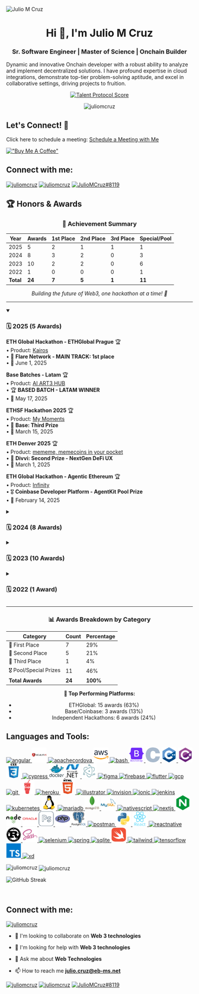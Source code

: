 <p dir="auto">
<img src="/assets/ETHWall.jpeg" alt="Julio M Cruz" style="max-width: 100%;">
</p>


<h1 align="center">Hi 👋, I'm Julio M Cruz</h1>
<h3 align="center">Sr. Software Engineer | Master of Science | Onchain Builder</h3>

<p>Dynamic and innovative Onchain developer with a robust ability to analyze and implement decentralized solutions. I have profound expertise in cloud integrations, demonstrate top-tier problem-solving aptitude, and excel in collaborative settings, driving projects to fruition.</p>

<div align="center" style="margin: 0.5rem 0;">
  <a href="https://app.talentprotocol.com/4e9db003-da84-466e-a951-c4c8973dfda9" target="_blank" rel="noopener noreferrer">
    <img src="https://talent-protocol-widget.vercel.app/widget/0xc2564e41B7F5Cb66d2d99466450CfebcE9e8228f" alt="Talent Protocol Score" />
  </a>
</div>

<p align="center"> <img src="https://komarev.com/ghpvc/?username=juliomcruz&label=Profile%20views&color=0e75b6&style=flat" alt="juliomcruz" /> </p>

## Let's Connect! 📅
Click here to schedule a meeting: [Schedule a Meeting with Me](https://calendly.com/JulioMCruz)

[!["Buy Me A Coffee"](https://www.buymeacoffee.com/assets/img/custom_images/orange_img.png)](https://www.buymeacoffee.com/JulioMCruz)

<h2 align="left">Connect with me:</h2>
<p align="left">
<a href="https://twitter.com/juliomcruz" target="blank"><img align="center" src="https://raw.githubusercontent.com/rahuldkjain/github-profile-readme-generator/master/src/images/icons/Social/twitter.svg" alt="juliomcruz" height="30" width="40" /></a>
<a href="https://linkedin.com/in/juliomcruz" target="blank"><img align="center" src="https://raw.githubusercontent.com/rahuldkjain/github-profile-readme-generator/master/src/images/icons/Social/linked-in-alt.svg" alt="juliomcruz" height="30" width="40" /></a>
<a href="https://discord.gg/JulioMCruz#8119" target="blank"><img align="center" src="https://raw.githubusercontent.com/rahuldkjain/github-profile-readme-generator/master/src/images/icons/Social/discord.svg" alt="JulioMCruz#8119" height="30" width="40" /></a>
</p>

<h2>🏆 Honors & Awards</h2>

<div align="center">

### 🏅 **Achievement Summary**

| Year | Awards | 1st Place | 2nd Place | 3rd Place | Special/Pool |
|------|--------|-----------|-----------|-----------|--------------|
| 2025 |   5    |     2     |     1     |     1     |      1       |
| 2024 |   8    |     3     |     2     |     0     |      3       |
| 2023 |  10    |     2     |     2     |     0     |      6       |
| 2022 |   1    |     0     |     0     |     0     |      1       |
|**Total**|**24**|  **7**   |  **5**    |  **1**    |   **11**     |

*Building the future of Web3, one hackathon at a time! 🚀*

</div>

---

<details open>
<summary><h3>🗓️ 2025 (5 Awards)</h3></summary>

**ETH Global Hackathon - ETHGlobal Prague** 🏆  
• Product: [Kairos](https://ethglobal.com/showcase/kairos-75wyr)  
• 🥇 **Flare Network - MAIN TRACK: 1st place**  
• 📅 June 1, 2025

**Base Batches - Latam** 🏆  
• Product: [AI ART3 HUB](https://devfolio.co/projects/nounish-agent-ai-para-artistas-que-quieren-entrar-a-web-sin-friccion-4dc4)  
• 🏆 **BASED BATCH - LATAM WINNER**  
• 📅 May 17, 2025

**ETHSF Hackathon 2025** 🏆  
• Product: [My Moments](https://devfolio.co/projects/moments-7202)  
• 🥉 **Base: Third Prize**  
• 📅 March 15, 2025

**ETH Denver 2025** 🏆  
• Product: [mememe, memecoins in your pocket](https://devfolio.co/projects/mememe-memecoins-in-your-pocket-71e7)  
• 🥈 **Divvi: Second Prize - NextGen DeFi UX**  
• 📅 March 1, 2025

**ETH Global Hackathon - Agentic Ethereum** 🏆  
• Product: [Infinity](https://ethglobal.com/)  
• 🎖️ **Coinbase Developer Platform - AgentKit Pool Prize**  
• 📅 February 14, 2025

</details>

<details>
<summary><h3>🗓️ 2024 (8 Awards)</h3></summary>

**ETH Global Hackathon - ETH Global Bangkok** 🏆  
• Product: [FlashFi](https://ethglobal.com/showcase/flashfi-g27p4)  
• 🥈 **Celo - Best Open-Source Tool Built on Celo L2: 2nd place**  
• 🥈 **LayerZero - Best Omnichain Solution: 2nd place**  
• 🏆 **Rootstock - Best DeFi dApp on Rootstock**  
• 🎖️ **Blockscout - Blockscout Explorer Big Pool Prize**  
• 📅 November 17, 2024

**Base Around The World - Latin America** 🏆  
• Product: [CrediTalent](https://devfolio.co/projects/credittalent-42f6)  
• 🏆 **BASED LATAM WINNER**  
• 📅 October 30, 2024

**ETH Global Hackathon - ETH Global San Francisco** 🏆  
• Product: [Aurum](https://ethglobal.com/showcase/aurum-7ry36)  
• 🥇 **Chronicle Protocol - Best Integration: 1st place**  
• 🏆 **Unlimit - Crypto Checkouts**  
• 📅 October 20, 2024

**Permissionless III** 🏆  
• Product: [M5pire](https://app.buidlbox.io/projects/m5pire?path=projects%2Fm5pire)  
• 🏆 **Rootstock - Build an EVM dApp on Bitcoin using Rootstock**  
• 📅 October 10, 2024

**ETH Global Hackathon - Superhack 2024** 🏆  
• Product: [XocPay](https://ethglobal.com/showcase/xocpay-uji2b)  
• 🎖️ **Worldcoin - Pool Prize**  
• 📅 August 16, 2024

**ETH Global Hackathon - ETH Global Brussels** 🏆  
• Product: [n/acc](https://ethglobal.com/showcase/n-acc-fa1kp)  
• 🥇 **Chronicle Protocol - DeFi Track: First Place**  
• 🏆 **Polygon - Best ZK dApp**  
• 📅 July 14, 2024

**ETH Global Hackathon - ETH Global London** 🏆  
• Product: [Zycket](https://ethglobal.com/showcase/zycket-hxc9f)  
• 🎖️ **Chiliz - Pool Prize**  
• 🎖️ **Arbitrum - Qualifying Arbitrum**  
• 📅 March 17, 2024

**ETH Global Hackathon - LFGHO** 🏆  
• Product: [Streamline](https://ethglobal.com/showcase/streamline-40r8i)  
• 🎖️ **Family - Pool Prize**  
• 📅 January 24, 2024

</details>

<details>
<summary><h3>🗓️ 2023 (10 Awards)</h3></summary>

**Algorand Build-a-Bull Hackathon** 🏆  
• Product: [LuxFlo](https://dorahacks.io/buidl/8021)  
• 🏅 **Consumer Track - Top 5**  
• 📅 November 19, 2023

**ETH Miami** 🏆  
• Product: [HobbyFlo](https://dorahacks.io/buidl/7822)  
• 🥇 **Propy - 1st Place - Real World Assets**  
• 🥈 **Celo - 2nd Place - ReFi Track**  
• 📅 October 29, 2023

**ETH Global Hackathon - ETHOnline 2023** 🏆  
• Product: [Kindred Protocol](https://ethglobal.com/showcase/kindred-0khmr)  
• 🏆 **Scroll - Best Use**  
• 🎖️ **Scroll - Pool Prize**  
• 📅 October 27, 2023

**ETH Global Hackathon - ETHGlobal New York** 🏆  
• Product: [TeachAI](https://ethglobal.com/showcase/teachai-pkr1z)  
• 🏆 **Cartesi - Best MVP**  
• 🏆 **The Graph - Best New Subgraph/Substream**  
• 📅 September 24, 2023

**ETH Chicago Hackathon** 🏆  
• Product: [ChiCare](https://taikai.network/ethchicago/hackathons/ETHChicagoHackathon2023/projects/clmnjpnvf058ktn016yi81dha/idea)  
• 🏆 **ETHChi for Good**  
• 🏆 **API3**  
• 📅 September 17, 2023

**ETH Global Hackathon - Super Hack** 🏆  
• Product: [Passport Global](https://ethglobal.com/showcase/passportglobal-jptoi)  
• 🎖️ **Mode - Prize Pool**  
• 📅 August 13, 2023

**ETH Global Hackathon - ETHGlobal Waterloo** 🏆  
• Product: [User Proof Membership](https://ethglobal.com/showcase/user-proof-membership-jvwx3)  
• 🏆 **Sismo - Best Technical WOW Factor**  
• 🎖️ **Polygon - Pool Prize**  
• 📅 June 25, 2023

**Miami Buildhaton** 🏆  
• Product: [ETHMiami.xyz](https://devpost.com/software/ethmiami-xyz-ov0icb)  
• 🏆 **OWL Protocol Bounties**  
• 📅 April 2, 2023

</details>

<details>
<summary><h3>🗓️ 2022 (1 Award)</h3></summary>

**ETH Global Hackathon - Hack FEVM** 🏆  
• Product: [CredLancer](https://ethglobal.com/showcase/credlancer-credentialed-freelancer-protocol-znzpf)  
• 🏅 **HackFEVM Finalist**  
• 📅 November 26, 2022

</details>

---

<div align="center">

### 📊 **Awards Breakdown by Category**

| Category | Count | Percentage |
|----------|-------|------------|
| 🥇 First Place | 7 | 29% |
| 🥈 Second Place | 5 | 21% |
| 🥉 Third Place | 1 | 4% |
| 🎖️ Pool/Special Prizes | 11 | 46% |
| **Total Awards** | **24** | **100%** |

**🌟 Top Performing Platforms:**
- ETHGlobal: 15 awards (63%)
- Base/Coinbase: 3 awards (13%)
- Independent Hackathons: 6 awards (24%)

</div>

<h2 align="left">Languages and Tools:</h2>

<p align="left"> <a href="https://angular.io" target="_blank" rel="noreferrer"> <img src="https://angular.io/assets/images/logos/angular/angular.svg" alt="angular" width="40" height="40"/> </a> <a href="https://angular.io" target="_blank" rel="noreferrer"> <img src="https://raw.githubusercontent.com/devicons/devicon/master/icons/angularjs/angularjs-original-wordmark.svg" alt="angularjs" width="40" height="40"/> </a> <a href="https://cordova.apache.org/" target="_blank" rel="noreferrer"> <img src="https://www.vectorlogo.zone/logos/apache_cordova/apache_cordova-icon.svg" alt="apachecordova" width="40" height="40"/> </a> <a href="https://aws.amazon.com" target="_blank" rel="noreferrer"> <img src="https://raw.githubusercontent.com/devicons/devicon/master/icons/amazonwebservices/amazonwebservices-original-wordmark.svg" alt="aws" width="40" height="40"/> </a> <a href="https://www.gnu.org/software/bash/" target="_blank" rel="noreferrer"> <img src="https://www.vectorlogo.zone/logos/gnu_bash/gnu_bash-icon.svg" alt="bash" width="40" height="40"/> </a> <a href="https://getbootstrap.com" target="_blank" rel="noreferrer"> <img src="https://raw.githubusercontent.com/devicons/devicon/master/icons/bootstrap/bootstrap-plain-wordmark.svg" alt="bootstrap" width="40" height="40"/> </a> <a href="https://www.cprogramming.com/" target="_blank" rel="noreferrer"> <img src="https://raw.githubusercontent.com/devicons/devicon/master/icons/c/c-original.svg" alt="c" width="40" height="40"/> </a> <a href="https://www.w3schools.com/cpp/" target="_blank" rel="noreferrer"> <img src="https://raw.githubusercontent.com/devicons/devicon/master/icons/cplusplus/cplusplus-original.svg" alt="cplusplus" width="40" height="40"/> </a> <a href="https://www.w3schools.com/cs/" target="_blank" rel="noreferrer"> <img src="https://raw.githubusercontent.com/devicons/devicon/master/icons/csharp/csharp-original.svg" alt="csharp" width="40" height="40"/> </a> <a href="https://www.w3schools.com/css/" target="_blank" rel="noreferrer"> <img src="https://raw.githubusercontent.com/devicons/devicon/master/icons/css3/css3-original-wordmark.svg" alt="css3" width="40" height="40"/> </a> <a href="https://www.cypress.io" target="_blank" rel="noreferrer"> <img src="https://raw.githubusercontent.com/simple-icons/simple-icons/6e46ec1fc23b60c8fd0d2f2ff46db82e16dbd75f/icons/cypress.svg" alt="cypress" width="40" height="40"/> </a> <a href="https://www.docker.com/" target="_blank" rel="noreferrer"> <img src="https://raw.githubusercontent.com/devicons/devicon/master/icons/docker/docker-original-wordmark.svg" alt="docker" width="40" height="40"/> </a> <a href="https://dotnet.microsoft.com/" target="_blank" rel="noreferrer"> <img src="https://raw.githubusercontent.com/devicons/devicon/master/icons/dot-net/dot-net-original-wordmark.svg" alt="dotnet" width="40" height="40"/> </a> <a href="https://www.electronjs.org" target="_blank" rel="noreferrer"> <img src="https://raw.githubusercontent.com/devicons/devicon/master/icons/electron/electron-original.svg" alt="electron" width="40" height="40"/> </a> <a href="https://www.figma.com/" target="_blank" rel="noreferrer"> <img src="https://www.vectorlogo.zone/logos/figma/figma-icon.svg" alt="figma" width="40" height="40"/> </a> <a href="https://firebase.google.com/" target="_blank" rel="noreferrer"> <img src="https://www.vectorlogo.zone/logos/firebase/firebase-icon.svg" alt="firebase" width="40" height="40"/> </a> <a href="https://flutter.dev" target="_blank" rel="noreferrer"> <img src="https://www.vectorlogo.zone/logos/flutterio/flutterio-icon.svg" alt="flutter" width="40" height="40"/> </a> <a href="https://cloud.google.com" target="_blank" rel="noreferrer"> <img src="https://www.vectorlogo.zone/logos/google_cloud/google_cloud-icon.svg" alt="gcp" width="40" height="40"/> </a> <a href="https://git-scm.com/" target="_blank" rel="noreferrer"> <img src="https://www.vectorlogo.zone/logos/git-scm/git-scm-icon.svg" alt="git" width="40" height="40"/> </a> <a href="https://gulpjs.com" target="_blank" rel="noreferrer"> <img src="https://raw.githubusercontent.com/devicons/devicon/master/icons/gulp/gulp-plain.svg" alt="gulp" width="40" height="40"/> </a> <a href="https://heroku.com" target="_blank" rel="noreferrer"> <img src="https://www.vectorlogo.zone/logos/heroku/heroku-icon.svg" alt="heroku" width="40" height="40"/> </a> <a href="https://www.w3.org/html/" target="_blank" rel="noreferrer"> <img src="https://raw.githubusercontent.com/devicons/devicon/master/icons/html5/html5-original-wordmark.svg" alt="html5" width="40" height="40"/> </a> <a href="https://www.adobe.com/in/products/illustrator.html" target="_blank" rel="noreferrer"> <img src="https://www.vectorlogo.zone/logos/adobe_illustrator/adobe_illustrator-icon.svg" alt="illustrator" width="40" height="40"/> </a> <a href="https://www.invisionapp.com/" target="_blank" rel="noreferrer"> <img src="https://www.vectorlogo.zone/logos/invisionapp/invisionapp-icon.svg" alt="invision" width="40" height="40"/> </a> <a href="https://ionicframework.com" target="_blank" rel="noreferrer"> <img src="https://upload.wikimedia.org/wikipedia/commons/d/d1/Ionic_Logo.svg" alt="ionic" width="40" height="40"/> </a> <a href="https://www.jenkins.io" target="_blank" rel="noreferrer"> <img src="https://www.vectorlogo.zone/logos/jenkins/jenkins-icon.svg" alt="jenkins" width="40" height="40"/> </a> <a href="https://kubernetes.io" target="_blank" rel="noreferrer"> <img src="https://www.vectorlogo.zone/logos/kubernetes/kubernetes-icon.svg" alt="kubernetes" width="40" height="40"/> </a> <a href="https://www.linux.org/" target="_blank" rel="noreferrer"> <img src="https://raw.githubusercontent.com/devicons/devicon/master/icons/linux/linux-original.svg" alt="linux" width="40" height="40"/> </a> <a href="https://mariadb.org/" target="_blank" rel="noreferrer"> <img src="https://www.vectorlogo.zone/logos/mariadb/mariadb-icon.svg" alt="mariadb" width="40" height="40"/> </a> <a href="https://www.mongodb.com/" target="_blank" rel="noreferrer"> <img src="https://raw.githubusercontent.com/devicons/devicon/master/icons/mongodb/mongodb-original-wordmark.svg" alt="mongodb" width="40" height="40"/> </a> <a href="https://www.mysql.com/" target="_blank" rel="noreferrer"> <img src="https://raw.githubusercontent.com/devicons/devicon/master/icons/mysql/mysql-original-wordmark.svg" alt="mysql" width="40" height="40"/> </a> <a href="https://nativescript.org/" target="_blank" rel="noreferrer"> <img src="https://raw.githubusercontent.com/detain/svg-logos/780f25886640cef088af994181646db2f6b1a3f8/svg/nativescript.svg" alt="nativescript" width="40" height="40"/> </a> <a href="https://nextjs.org/" target="_blank" rel="noreferrer"> <img src="https://cdn.worldvectorlogo.com/logos/nextjs-2.svg" alt="nextjs" width="40" height="40"/> </a> <a href="https://www.nginx.com" target="_blank" rel="noreferrer"> <img src="https://raw.githubusercontent.com/devicons/devicon/master/icons/nginx/nginx-original.svg" alt="nginx" width="40" height="40"/> </a> <a href="https://nodejs.org" target="_blank" rel="noreferrer"> <img src="https://raw.githubusercontent.com/devicons/devicon/master/icons/nodejs/nodejs-original-wordmark.svg" alt="nodejs" width="40" height="40"/> </a> <a href="https://www.oracle.com/" target="_blank" rel="noreferrer"> <img src="https://raw.githubusercontent.com/devicons/devicon/master/icons/oracle/oracle-original.svg" alt="oracle" width="40" height="40"/> </a> <a href="https://www.photoshop.com/en" target="_blank" rel="noreferrer"> <img src="https://raw.githubusercontent.com/devicons/devicon/master/icons/photoshop/photoshop-line.svg" alt="photoshop" width="40" height="40"/> </a> <a href="https://www.php.net" target="_blank" rel="noreferrer"> <img src="https://raw.githubusercontent.com/devicons/devicon/master/icons/php/php-original.svg" alt="php" width="40" height="40"/> </a> <a href="https://www.postgresql.org" target="_blank" rel="noreferrer"> <img src="https://raw.githubusercontent.com/devicons/devicon/master/icons/postgresql/postgresql-original-wordmark.svg" alt="postgresql" width="40" height="40"/> </a> <a href="https://postman.com" target="_blank" rel="noreferrer"> <img src="https://www.vectorlogo.zone/logos/getpostman/getpostman-icon.svg" alt="postman" width="40" height="40"/> </a> <a href="https://www.python.org" target="_blank" rel="noreferrer"> <img src="https://raw.githubusercontent.com/devicons/devicon/master/icons/python/python-original.svg" alt="python" width="40" height="40"/> </a> <a href="https://reactjs.org/" target="_blank" rel="noreferrer"> <img src="https://raw.githubusercontent.com/devicons/devicon/master/icons/react/react-original-wordmark.svg" alt="react" width="40" height="40"/> </a> <a href="https://reactnative.dev/" target="_blank" rel="noreferrer"> <img src="https://reactnative.dev/img/header_logo.svg" alt="reactnative" width="40" height="40"/> </a> <a href="https://www.rust-lang.org" target="_blank" rel="noreferrer"> <img src="https://raw.githubusercontent.com/devicons/devicon/master/icons/rust/rust-plain.svg" alt="rust" width="40" height="40"/> </a> <a href="https://sass-lang.com" target="_blank" rel="noreferrer"> <img src="https://raw.githubusercontent.com/devicons/devicon/master/icons/sass/sass-original.svg" alt="sass" width="40" height="40"/> </a> <a href="https://www.selenium.dev" target="_blank" rel="noreferrer"> <img src="https://raw.githubusercontent.com/detain/svg-logos/780f25886640cef088af994181646db2f6b1a3f8/svg/selenium-logo.svg" alt="selenium" width="40" height="40"/> </a> <a href="https://spring.io/" target="_blank" rel="noreferrer"> <img src="https://www.vectorlogo.zone/logos/springio/springio-icon.svg" alt="spring" width="40" height="40"/> </a> <a href="https://www.sqlite.org/" target="_blank" rel="noreferrer"> <img src="https://www.vectorlogo.zone/logos/sqlite/sqlite-icon.svg" alt="sqlite" width="40" height="40"/> </a> <a href="https://developer.apple.com/swift/" target="_blank" rel="noreferrer"> <img src="https://raw.githubusercontent.com/devicons/devicon/master/icons/swift/swift-original.svg" alt="swift" width="40" height="40"/> </a> <a href="https://tailwindcss.com/" target="_blank" rel="noreferrer"> <img src="https://www.vectorlogo.zone/logos/tailwindcss/tailwindcss-icon.svg" alt="tailwind" width="40" height="40"/> </a> <a href="https://www.tensorflow.org" target="_blank" rel="noreferrer"> <img src="https://www.vectorlogo.zone/logos/tensorflow/tensorflow-icon.svg" alt="tensorflow" width="40" height="40"/> </a> <a href="https://www.typescriptlang.org/" target="_blank" rel="noreferrer"> <img src="https://raw.githubusercontent.com/devicons/devicon/master/icons/typescript/typescript-original.svg" alt="typescript" width="40" height="40"/> </a> <a href="https://www.adobe.com/products/xd.html" target="_blank" rel="noreferrer"> <img src="https://cdn.worldvectorlogo.com/logos/adobe-xd.svg" alt="xd" width="40" height="40"/> </a> </p>

<p><img align="left" src="https://github-readme-stats.vercel.app/api/top-langs?username=juliomcruz&show_icons=true&locale=en&layout=compact" alt="juliomcruz" /></p>

<p>&nbsp;<img align="center" src="https://github-readme-stats.vercel.app/api?username=juliomcruz&show_icons=true&locale=en" alt="juliomcruz" /></p>

![GitHub Streak](https://nirzak-streak-stats.vercel.app/?user=JulioMCruz)

<br />

<h2 align="left">Connect with me:</h2>

<p align="left"> <a href="https://twitter.com/juliomcruz" target="blank"><img src="https://img.shields.io/twitter/follow/juliomcruz?logo=twitter&style=for-the-badge" alt="juliomcruz" /></a> </p>

- 👯 I'm looking to collaborate on **Web 3 technologies**

- 🤝 I'm looking for help with **Web 3 technologies**

- 💬 Ask me about **Web Technologies**

- 📫 How to reach me **julio.cruz@eb-ms.net**

<p align="left">
<a href="https://twitter.com/juliomcruz" target="blank"><img align="center" src="https://raw.githubusercontent.com/rahuldkjain/github-profile-readme-generator/master/src/images/icons/Social/twitter.svg" alt="juliomcruz" height="30" width="40" /></a>
<a href="https://linkedin.com/in/juliomcruz" target="blank"><img align="center" src="https://raw.githubusercontent.com/rahuldkjain/github-profile-readme-generator/master/src/images/icons/Social/linked-in-alt.svg" alt="juliomcruz" height="30" width="40" /></a>
<a href="https://discord.gg/JulioMCruz#8119" target="blank"><img align="center" src="https://raw.githubusercontent.com/rahuldkjain/github-profile-readme-generator/master/src/images/icons/Social/discord.svg" alt="JulioMCruz#8119" height="30" width="40" /></a>
</p>



